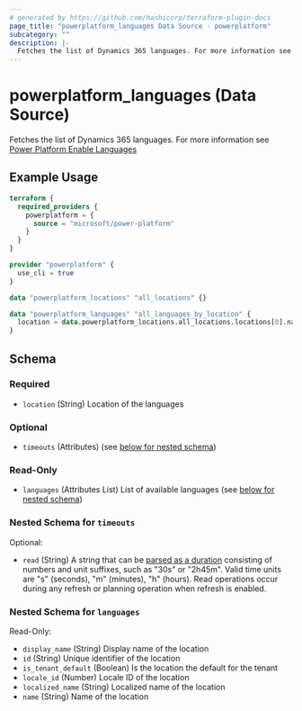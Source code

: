 ```yaml
---
# generated by https://github.com/hashicorp/terraform-plugin-docs
page_title: "powerplatform_languages Data Source - powerplatform"
subcategory: ""
description: |-
  Fetches the list of Dynamics 365 languages. For more information see Power Platform Enable Languages https://learn.microsoft.com/power-platform/admin/enable-languages
---
```


# powerplatform_languages (Data Source)

Fetches the list of Dynamics 365 languages. For more information see [Power Platform Enable Languages](https://learn.microsoft.com/power-platform/admin/enable-languages)

## Example Usage

```terraform
terraform {
  required_providers {
    powerplatform = {
      source = "microsoft/power-platform"
    }
  }
}

provider "powerplatform" {
  use_cli = true
}

data "powerplatform_locations" "all_locations" {}

data "powerplatform_languages" "all_languages_by_location" {
  location = data.powerplatform_locations.all_locations.locations[0].name
}
```

<!-- schema generated by tfplugindocs -->
## Schema

### Required

- `location` (String) Location of the languages

### Optional

- `timeouts` (Attributes) (see [below for nested schema](#nestedatt--timeouts))

### Read-Only

- `languages` (Attributes List) List of available languages (see [below for nested schema](#nestedatt--languages))

<a id="nestedatt--timeouts"></a>
### Nested Schema for `timeouts`

Optional:

- `read` (String) A string that can be [parsed as a duration](https://pkg.go.dev/time#ParseDuration) consisting of numbers and unit suffixes, such as "30s" or "2h45m". Valid time units are "s" (seconds), "m" (minutes), "h" (hours). Read operations occur during any refresh or planning operation when refresh is enabled.


<a id="nestedatt--languages"></a>
### Nested Schema for `languages`

Read-Only:

- `display_name` (String) Display name of the location
- `id` (String) Unique identifier of the location
- `is_tenant_default` (Boolean) Is the location the default for the tenant
- `locale_id` (Number) Locale ID of the location
- `localized_name` (String) Localized name of the location
- `name` (String) Name of the location
